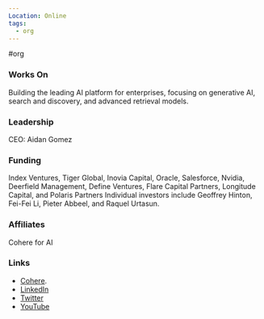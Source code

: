 ```yaml
---
Location: Online
tags:
  - org
---
```

#org

### Works On
Building the leading AI platform for enterprises, focusing on generative AI, search and discovery, and advanced retrieval models.

### Leadership
CEO: Aidan Gomez

### Funding
Index Ventures, Tiger Global, Inovia Capital, Oracle, Salesforce, Nvidia, Deerfield Management, Define Ventures, Flare Capital Partners, Longitude Capital, and Polaris Partners
Individual investors include Geoffrey Hinton, Fei-Fei Li, Pieter Abbeel, and Raquel Urtasun.


### Affiliates
Cohere for AI

### Links
- [Cohere](https://cohere.com/).
- [LinkedIn](https://www.linkedin.com/company/cohere-ai)
- [Twitter](https://twitter.com/cohere)
- [YouTube](https://www.youtube.com/cohere)